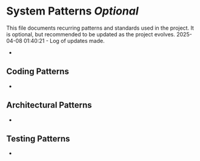 # System Patterns *Optional*

This file documents recurring patterns and standards used in the project.
It is optional, but recommended to be updated as the project evolves.
2025-04-08 01:40:21 - Log of updates made.

*

## Coding Patterns

*   

## Architectural Patterns

*   

## Testing Patterns

*